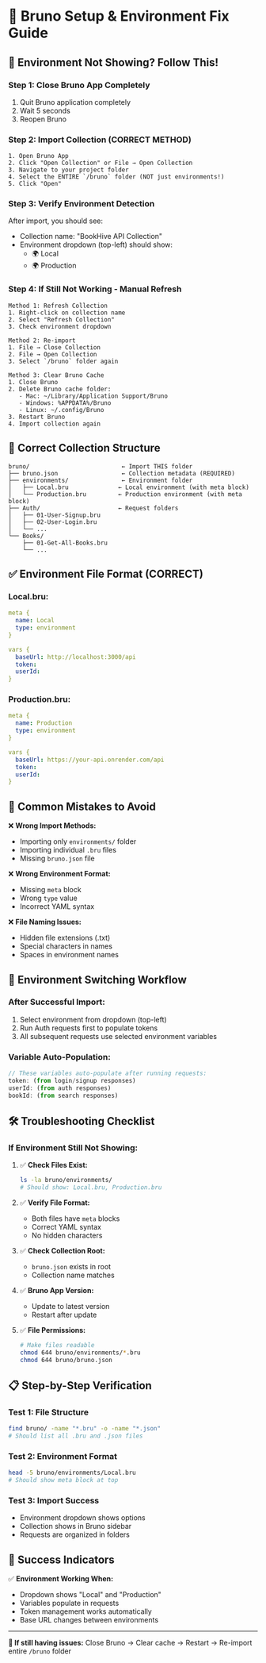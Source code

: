# 🔧 Bruno Setup & Environment Fix Guide

## 🚨 **Environment Not Showing? Follow This!**

### **Step 1: Close Bruno App Completely**
1. Quit Bruno application completely
2. Wait 5 seconds
3. Reopen Bruno

### **Step 2: Import Collection (CORRECT METHOD)**
```
1. Open Bruno App
2. Click "Open Collection" or File → Open Collection
3. Navigate to your project folder
4. Select the ENTIRE `/bruno` folder (NOT just environments!)
5. Click "Open"
```

### **Step 3: Verify Environment Detection**
After import, you should see:
- Collection name: "BookHive API Collection" 
- Environment dropdown (top-left) should show:
  - 🌍 Local
  - 🌍 Production

### **Step 4: If Still Not Working - Manual Refresh**
```
Method 1: Refresh Collection
1. Right-click on collection name
2. Select "Refresh Collection"
3. Check environment dropdown

Method 2: Re-import
1. File → Close Collection
2. File → Open Collection
3. Select `/bruno` folder again

Method 3: Clear Bruno Cache
1. Close Bruno
2. Delete Bruno cache folder:
   - Mac: ~/Library/Application Support/Bruno
   - Windows: %APPDATA%/Bruno
   - Linux: ~/.config/Bruno
3. Restart Bruno
4. Import collection again
```

## 📂 **Correct Collection Structure**

```
bruno/                          ← Import THIS folder
├── bruno.json                  ← Collection metadata (REQUIRED)
├── environments/               ← Environment folder
│   ├── Local.bru              ← Local environment (with meta block)
│   └── Production.bru         ← Production environment (with meta block)
├── Auth/                      ← Request folders
│   ├── 01-User-Signup.bru
│   ├── 02-User-Login.bru
│   └── ...
└── Books/
    ├── 01-Get-All-Books.bru
    └── ...
```

## ✅ **Environment File Format (CORRECT)**

### Local.bru:
```yaml
meta {
  name: Local
  type: environment
}

vars {
  baseUrl: http://localhost:3000/api
  token: 
  userId: 
}
```

### Production.bru:
```yaml
meta {
  name: Production
  type: environment
}

vars {
  baseUrl: https://your-api.onrender.com/api
  token: 
  userId: 
}
```

## 🚫 **Common Mistakes to Avoid**

❌ **Wrong Import Methods:**
- Importing only `environments/` folder
- Importing individual `.bru` files
- Missing `bruno.json` file

❌ **Wrong Environment Format:**
- Missing `meta` block
- Wrong `type` value
- Incorrect YAML syntax

❌ **File Naming Issues:**
- Hidden file extensions (.txt)
- Special characters in names
- Spaces in environment names

## 🔄 **Environment Switching Workflow**

### **After Successful Import:**
1. Select environment from dropdown (top-left)
2. Run Auth requests first to populate tokens
3. All subsequent requests use selected environment variables

### **Variable Auto-Population:**
```javascript
// These variables auto-populate after running requests:
token: (from login/signup responses)
userId: (from auth responses)  
bookId: (from search responses)
```

## 🛠️ **Troubleshooting Checklist**

### **If Environment Still Not Showing:**

1. ✅ **Check Files Exist:**
   ```bash
   ls -la bruno/environments/
   # Should show: Local.bru, Production.bru
   ```

2. ✅ **Verify File Format:**
   - Both files have `meta` blocks
   - Correct YAML syntax
   - No hidden characters

3. ✅ **Check Collection Root:**
   - `bruno.json` exists in root
   - Collection name matches

4. ✅ **Bruno App Version:**
   - Update to latest version
   - Restart after update

5. ✅ **File Permissions:**
   ```bash
   # Make files readable
   chmod 644 bruno/environments/*.bru
   chmod 644 bruno/bruno.json
   ```

## 📋 **Step-by-Step Verification**

### **Test 1: File Structure**
```bash
find bruno/ -name "*.bru" -o -name "*.json"
# Should list all .bru and .json files
```

### **Test 2: Environment Format**
```bash
head -5 bruno/environments/Local.bru
# Should show meta block at top
```

### **Test 3: Import Success**
- Environment dropdown shows options
- Collection shows in Bruno sidebar
- Requests are organized in folders

## 🎯 **Success Indicators**

✅ **Environment Working When:**
- Dropdown shows "Local" and "Production"
- Variables populate in requests
- Token management works automatically
- Base URL changes between environments

---

**🔧 If still having issues:** Close Bruno → Clear cache → Restart → Re-import entire `/bruno` folder